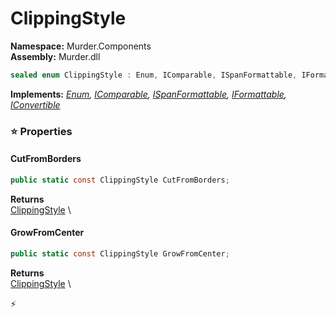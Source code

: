 # ClippingStyle

**Namespace:** Murder.Components \
**Assembly:** Murder.dll

```csharp
sealed enum ClippingStyle : Enum, IComparable, ISpanFormattable, IFormattable, IConvertible
```

**Implements:** _[Enum](https://learn.microsoft.com/en-us/dotnet/api/System.Enum?view=net-7.0), [IComparable](https://learn.microsoft.com/en-us/dotnet/api/System.IComparable?view=net-7.0), [ISpanFormattable](https://learn.microsoft.com/en-us/dotnet/api/System.ISpanFormattable?view=net-7.0), [IFormattable](https://learn.microsoft.com/en-us/dotnet/api/System.IFormattable?view=net-7.0), [IConvertible](https://learn.microsoft.com/en-us/dotnet/api/System.IConvertible?view=net-7.0)_

### ⭐ Properties
#### CutFromBorders
```csharp
public static const ClippingStyle CutFromBorders;
```

**Returns** \
[ClippingStyle](../../Murder/Components/ClippingStyle.html) \
#### GrowFromCenter
```csharp
public static const ClippingStyle GrowFromCenter;
```

**Returns** \
[ClippingStyle](../../Murder/Components/ClippingStyle.html) \


⚡
